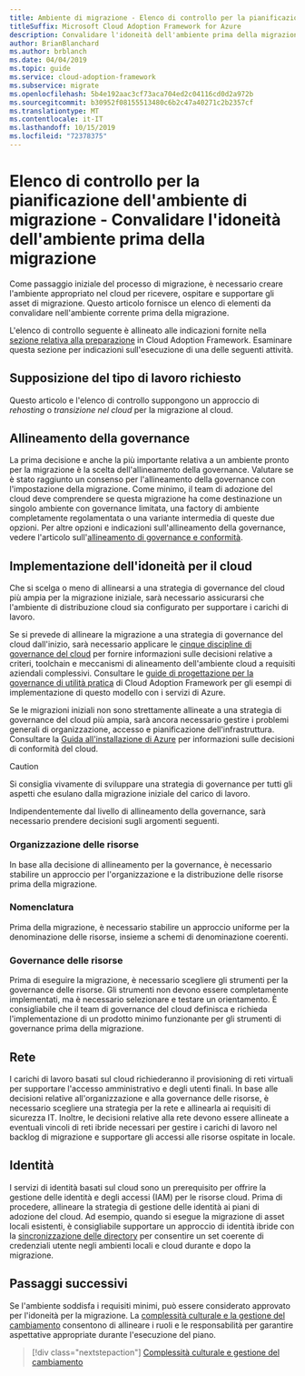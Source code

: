 ```yaml
---
title: Ambiente di migrazione - Elenco di controllo per la pianificazione
titleSuffix: Microsoft Cloud Adoption Framework for Azure
description: Convalidare l'idoneità dell'ambiente prima della migrazione
author: BrianBlanchard
ms.author: brblanch
ms.date: 04/04/2019
ms.topic: guide
ms.service: cloud-adoption-framework
ms.subservice: migrate
ms.openlocfilehash: 5b4e192aac3cf73aca704ed2c04116cd0d2a972b
ms.sourcegitcommit: b30952f08155513480c6b2c47a40271c2b2357cf
ms.translationtype: MT
ms.contentlocale: it-IT
ms.lasthandoff: 10/15/2019
ms.locfileid: "72378375"
---
```

# <a name="migration-environment-planning-checklist---validate-environmental-readiness-prior-to-migration"></a>Elenco di controllo per la pianificazione dell'ambiente di migrazione - Convalidare l'idoneità dell'ambiente prima della migrazione

Come passaggio iniziale del processo di migrazione, è necessario creare l'ambiente appropriato nel cloud per ricevere, ospitare e supportare gli asset di migrazione. Questo articolo fornisce un elenco di elementi da convalidare nell'ambiente corrente prima della migrazione.

L'elenco di controllo seguente è allineato alle indicazioni fornite nella [sezione relativa alla preparazione](../../../ready/index.md) in Cloud Adoption Framework. Esaminare questa sezione per indicazioni sull'esecuzione di una delle seguenti attività.

## <a name="effort-type-assumption"></a>Supposizione del tipo di lavoro richiesto

Questo articolo e l'elenco di controllo suppongono un approccio di _rehosting_ o _transizione nel cloud_ per la migrazione al cloud.

## <a name="governance-alignment"></a>Allineamento della governance

La prima decisione e anche la più importante relativa a un ambiente pronto per la migrazione è la scelta dell'allineamento della governance. Valutare se è stato raggiunto un consenso per l'allineamento della governance con l'impostazione della migrazione. Come minimo, il team di adozione del cloud deve comprendere se questa migrazione ha come destinazione un singolo ambiente con governance limitata, una factory di ambiente completamente regolamentata o una variante intermedia di queste due opzioni. Per altre opzioni e indicazioni sull'allineamento della governance, vedere l'articolo sull'[allineamento di governance e conformità](../../expanded-scope/governance-or-compliance.md).

## <a name="cloud-readiness-implementation"></a>Implementazione dell'idoneità per il cloud

Che si scelga o meno di allinearsi a una strategia di governance del cloud più ampia per la migrazione iniziale, sarà necessario assicurarsi che l'ambiente di distribuzione cloud sia configurato per supportare i carichi di lavoro.

Se si prevede di allineare la migrazione a una strategia di governance del cloud dall'inizio, sarà necessario applicare le [cinque discipline di governance del cloud](../../../govern/governance-disciplines.md) per fornire informazioni sulle decisioni relative a criteri, toolchain e meccanismi di alineamento dell'ambiente cloud a requisiti aziendali complessivi. Consultare le [guide di progettazione per la governance di utilità pratica](../../../govern/guides/index.md) di Cloud Adoption Framework per gli esempi di implementazione di questo modello con i servizi di Azure.

Se le migrazioni iniziali non sono strettamente allineate a una strategia di governance del cloud più ampia, sarà ancora necessario gestire i problemi generali di organizzazione, accesso e pianificazione dell'infrastruttura. Consultare la [Guida all'installazione di Azure](../../../ready/azure-setup-guide/index.md) per informazioni sulle decisioni di conformità del cloud.

> [!CAUTION]
> Si consiglia vivamente di sviluppare una strategia di governance per tutti gli aspetti che esulano dalla migrazione iniziale del carico di lavoro.

Indipendentemente dal livello di allineamento della governance, sarà necessario prendere decisioni sugli argomenti seguenti.

### <a name="resource-organization"></a>Organizzazione delle risorse

In base alla decisione di allineamento per la governance, è necessario stabilire un approccio per l'organizzazione e la distribuzione delle risorse prima della migrazione.

### <a name="nomenclature"></a>Nomenclatura

Prima della migrazione, è necessario stabilire un approccio uniforme per la denominazione delle risorse, insieme a schemi di denominazione coerenti.

### <a name="resource-governance"></a>Governance delle risorse

Prima di eseguire la migrazione, è necessario scegliere gli strumenti per la governance delle risorse. Gli strumenti non devono essere completamente implementati, ma è necessario selezionare e testare un orientamento. È consigliabile che il team di governance del cloud definisca e richieda l'implementazione di un prodotto minimo funzionante per gli strumenti di governance prima della migrazione.

## <a name="network"></a>Rete

I carichi di lavoro basati sul cloud richiederanno il provisioning di reti virtuali per supportare l'accesso amministrativo e degli utenti finali. In base alle decisioni relative all'organizzazione e alla governance delle risorse, è necessario scegliere una strategia per la rete e allinearla ai requisiti di sicurezza IT. Inoltre, le decisioni relative alla rete devono essere allineate a eventuali vincoli di reti ibride necessari per gestire i carichi di lavoro nel backlog di migrazione e supportare gli accessi alle risorse ospitate in locale.

## <a name="identity"></a>Identità

I servizi di identità basati sul cloud sono un prerequisito per offrire la gestione delle identità e degli accessi (IAM) per le risorse cloud. Prima di procedere, allineare la strategia di gestione delle identità ai piani di adozione del cloud. Ad esempio, quando si esegue la migrazione di asset locali esistenti, è consigliabile supportare un approccio di identità ibride con la [sincronizzazione delle directory](../../../decision-guides/identity/index.md) per consentire un set coerente di credenziali utente negli ambienti locali e cloud durante e dopo la migrazione.

## <a name="next-steps"></a>Passaggi successivi

Se l'ambiente soddisfa i requisiti minimi, può essere considerato approvato per l'idoneità per la migrazione. La [complessità culturale e la gestione del cambiamento](./cultural-complexity.md) consentono di allineare i ruoli e le responsabilità per garantire aspettative appropriate durante l'esecuzione del piano.

> [!div class="nextstepaction"]
> [Complessità culturale e gestione del cambiamento](./cultural-complexity.md)
